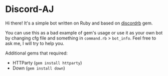 # Discord-AJ
Hi there! It's a simple bot written on Ruby and based on [discordrb](https://github.com/meew0/discordrb) gem.

You can use this as a bad example of gem's usage or use it as your own bot by changing cfg file and something in `command.rb` > `bot_info`.
Feel free to ask me, I will try to help you.

Additional gems that required:
* HTTParty (`gem install httparty`)
* Down (`gem install down`)
